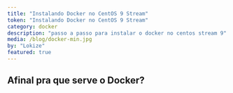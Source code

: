 ```yaml
---
title: "Instalando Docker no CentOS 9 Stream"
token: "Instalando Docker no CentOS 9 Stream"
category: docker
description: "passo a passo para instalar o docker no centos stream 9"
media: /blog/docker-min.jpg
by: "Lokize"
featured: true
---
```

## Afinal pra que serve o Docker?


